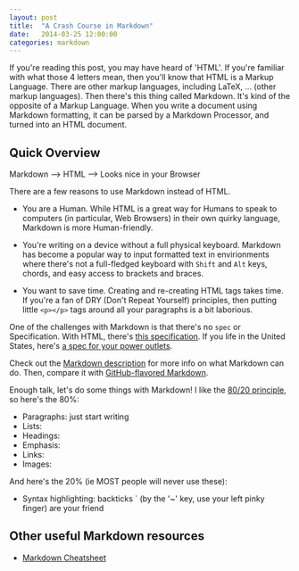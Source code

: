 ```yaml
---
layout: post
title:  "A Crash Course in Markdown"
date:   2014-03-25 12:00:00
categories: markdown
---
```


If you're reading this post, you may have heard of 'HTML'. If you're familiar with what those 4 letters mean, then you'll know that HTML is a Markup Language. There are other markup languages, including LaTeX, ... (other markup languages). Then there's this thing called Markdown. It's kind of the opposite of a Markup Language. When you write a document using Markdown formatting, it can be parsed by a Markdown Processor, and turned into an HTML document.

## Quick Overview

Markdown --> HTML --> Looks nice in your Browser

There are a few reasons to use Markdown instead of HTML.

- You are a Human. While HTML is a great way for Humans to speak to computers (in particular, Web Browsers) in their own quirky language, Markdown is more Human-friendly.

- You're writing on a device without a full physical keyboard. Markdown has become a popular way to input formatted text in envirionments where there's not a full-fledged keyboard with `Shift` and `Alt` keys, chords, and easy access to brackets and braces.

- You want to save time. Creating and re-creating HTML tags takes time. If you're a fan of DRY (Don't Repeat Yourself) principles, then putting little `<p></p>` tags around all your paragraphs is a bit laborious.

One of the challenges with Markdown is that there's no `spec` or Specification. With HTML, there's [this specification][html-spec]. If you life in the United States, here's [a spec for your power outlets][power-spec].

Check out the [Markdown description][markdown-fireball] for more info on what Markdown can do. Then, compare it with [GitHub-flavored Markdown][markdown-github].

Enough talk, let's do some things with Markdown! I like the [80/20 principle][pareto], so here's the 80%:

- Paragraphs: just start writing
- Lists: 
- Headings: 
- Emphasis:
- Links:  
- Images: 

And here's the 20% (ie MOST people will never use these):

- Syntax highlighting: backticks ` (by the '~' key, use your left pinky finger) are your friend


## Other useful Markdown resources

- [Markdown Cheatsheet][markdown-cheatsheet]



[pareto]: http://en.wikipedia.org/wiki/Pareto_principle
[html-spec]: w3c-html-spec
[power-spec]: edison-110V-grounded-outlet
[markdown-fireball]: http://daringfireball.net/projects/markdown/
[markdown-github]: https://help.github.com/articles/github-flavored-markdown
[markdown-cheatsheet]: http://markdown.chibi.io/
